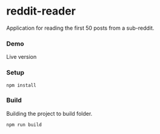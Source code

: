 # reddit-reader
Application for reading the first 50 posts from a sub-reddit.

### Demo
Live version

### Setup
```shell
npm install
```

### Build
Building the project to build folder.
```shell
npm run build
```
